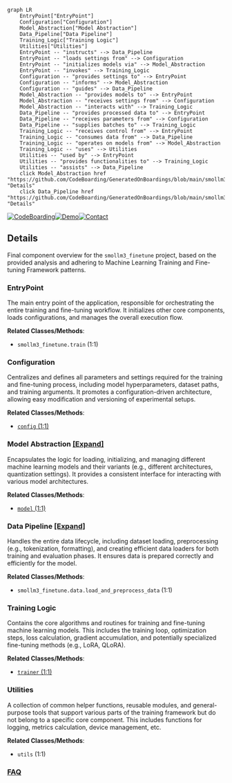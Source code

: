 ```mermaid
graph LR
    EntryPoint["EntryPoint"]
    Configuration["Configuration"]
    Model_Abstraction["Model Abstraction"]
    Data_Pipeline["Data Pipeline"]
    Training_Logic["Training Logic"]
    Utilities["Utilities"]
    EntryPoint -- "instructs" --> Data_Pipeline
    EntryPoint -- "loads settings from" --> Configuration
    EntryPoint -- "initializes models via" --> Model_Abstraction
    EntryPoint -- "invokes" --> Training_Logic
    Configuration -- "provides settings to" --> EntryPoint
    Configuration -- "informs" --> Model_Abstraction
    Configuration -- "guides" --> Data_Pipeline
    Model_Abstraction -- "provides models to" --> EntryPoint
    Model_Abstraction -- "receives settings from" --> Configuration
    Model_Abstraction -- "interacts with" --> Training_Logic
    Data_Pipeline -- "provides processed data to" --> EntryPoint
    Data_Pipeline -- "receives parameters from" --> Configuration
    Data_Pipeline -- "supplies batches to" --> Training_Logic
    Training_Logic -- "receives control from" --> EntryPoint
    Training_Logic -- "consumes data from" --> Data_Pipeline
    Training_Logic -- "operates on models from" --> Model_Abstraction
    Training_Logic -- "uses" --> Utilities
    Utilities -- "used by" --> EntryPoint
    Utilities -- "provides functionalities to" --> Training_Logic
    Utilities -- "assists" --> Data_Pipeline
    click Model_Abstraction href "https://github.com/CodeBoarding/GeneratedOnBoardings/blob/main/smollm3_finetune/Model_Abstraction.md" "Details"
    click Data_Pipeline href "https://github.com/CodeBoarding/GeneratedOnBoardings/blob/main/smollm3_finetune/Data_Pipeline.md" "Details"
```

[![CodeBoarding](https://img.shields.io/badge/Generated%20by-CodeBoarding-9cf?style=flat-square)](https://github.com/CodeBoarding/GeneratedOnBoardings)[![Demo](https://img.shields.io/badge/Try%20our-Demo-blue?style=flat-square)](https://www.codeboarding.org/demo)[![Contact](https://img.shields.io/badge/Contact%20us%20-%20contact@codeboarding.org-lightgrey?style=flat-square)](mailto:contact@codeboarding.org)

## Details

Final component overview for the `smollm3_finetune` project, based on the provided analysis and adhering to Machine Learning Training and Fine-tuning Framework patterns.

### EntryPoint
The main entry point of the application, responsible for orchestrating the entire training and fine-tuning workflow. It initializes other core components, loads configurations, and manages the overall execution flow.


**Related Classes/Methods**:

- `smollm3_finetune.train` (1:1)


### Configuration
Centralizes and defines all parameters and settings required for the training and fine-tuning process, including model hyperparameters, dataset paths, and training arguments. It promotes a configuration-driven architecture, allowing easy modification and versioning of experimental setups.


**Related Classes/Methods**:

- <a href="https://github.com/Josephrp/smollm3_finetune/blob/main/src/config.py#L1-L1" target="_blank" rel="noopener noreferrer">`config` (1:1)</a>


### Model Abstraction [[Expand]](./Model_Abstraction.md)
Encapsulates the logic for loading, initializing, and managing different machine learning models and their variants (e.g., different architectures, quantization settings). It provides a consistent interface for interacting with various model architectures.


**Related Classes/Methods**:

- <a href="https://github.com/Josephrp/smollm3_finetune/blob/main/src/model.py#L1-L1" target="_blank" rel="noopener noreferrer">`model` (1:1)</a>


### Data Pipeline [[Expand]](./Data_Pipeline.md)
Handles the entire data lifecycle, including dataset loading, preprocessing (e.g., tokenization, formatting), and creating efficient data loaders for both training and evaluation phases. It ensures data is prepared correctly and efficiently for the model.


**Related Classes/Methods**:

- `smollm3_finetune.data.load_and_preprocess_data` (1:1)


### Training Logic
Contains the core algorithms and routines for training and fine-tuning machine learning models. This includes the training loop, optimization steps, loss calculation, gradient accumulation, and potentially specialized fine-tuning methods (e.g., LoRA, QLoRA).


**Related Classes/Methods**:

- <a href="https://github.com/Josephrp/smollm3_finetune/blob/main/src/trainer.py#L1-L1" target="_blank" rel="noopener noreferrer">`trainer` (1:1)</a>


### Utilities
A collection of common helper functions, reusable modules, and general-purpose tools that support various parts of the training framework but do not belong to a specific core component. This includes functions for logging, metrics calculation, device management, etc.


**Related Classes/Methods**:

- `utils` (1:1)




### [FAQ](https://github.com/CodeBoarding/GeneratedOnBoardings/tree/main?tab=readme-ov-file#faq)